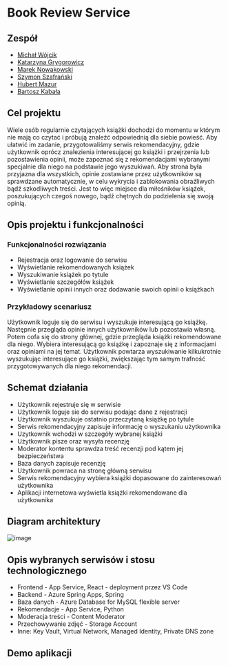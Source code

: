 # Book Review Service

## Zespół

* [Michał Wójcik](https://github.com/wojcikm11)
* [Katarzyna Grygorowicz](https://github.com/kasiagrygorowicz)
* [Marek Nowakowski](https://github.com/MarekSNowakowski)
* [Szymon Szafrański](https://github.com/SmiledProgrammer)
* [Hubert Mazur](https://github.com/JayHubPL)
* [Bartosz Kabała](https://github.com/BarKabal)

## Cel projektu
 Wiele osób regularnie czytających książki dochodzi do momentu w którym nie mają co czytać i próbują znaleźć odpowiednią dla siebie powieść. Aby ułatwić im zadanie, przygotowaliśmy serwis rekomendacyjny, gdzie użytkownik oprócz znalezienia interesującej go książki i przejrzenia lub pozostawienia opinii, może zapoznać się z rekomendacjami wybranymi specjalnie dla niego na podstawie jego wyszukiwań. Aby strona była przyjazna dla wszystkich, opinie zostawiane przez użytkowników są sprawdzane automatycznie, w celu wykrycia i zablokowania obraźliwych bądź szkodliwych treści. Jest to więc miejsce dla miłośników książek, poszukujących czegoś nowego, bądź chętnych do podzielenia się swoją opinią.

## Opis projektu i funkcjonalności
### Funkcjonalności rozwiązania
* Rejestracja oraz logowanie do serwisu
* Wyświetlanie rekomendowanych książek
* Wyszukiwanie książek po tytule
* Wyświetlanie szczegółów książek
* Wyświetlanie opinii innych oraz dodawanie swoich opinii o książkach

### Przykładowy scenariusz
Użytkownik loguje się do serwisu i wyszukuje interesującą go książkę. Następnie przegląda opinie innych użytkowników lub pozostawia własną. Potem cofa się do strony głównej, gdzie przegląda książki rekomendowane dla niego. Wybiera interesującą go książkę i zapoznaje się z informacjami oraz opiniami na jej temat. Użytkownik powtarza wyszukiwanie kilkukrotnie wyszukując interesujące go książki, zwiększając tym samym trafność przygotowywanych dla niego rekomendacji.

## Schemat działania
- Użytkownik rejestruje się w serwisie
- Użytkownik loguje sie do serwisu podając dane z rejestracji
- Użytkownik wyszukuje ostatnio przeczytaną książkę po tytule
- Serwis rekomendacyjny zapisuje informację o wyszukaniu użytkownika
- Uzytkownik wchodzi w szczegóły wybranej książki
- Użytkownik pisze oraz wysyła recenzję
- Moderator kontentu sprawdza treść recenzji pod kątem jej bezpieczeństwa
- Baza danych zapisuje recenzję
- Użytkownik powraca na stronę główną serwisu
- Serwis rekomendacyjny wybiera książki dopasowane do zainteresowań użytkownika
- Aplikacji internetowa wyświetla książki rekomendowane dla użytkownika

## Diagram architektury
![image](https://user-images.githubusercontent.com/61696629/211648280-a537ebcc-8b96-4957-bd16-f57e4853ec3a.png)

## Opis wybranych serwisów i stosu technologicznego
- Frontend - App Service, React - deployment przez VS Code
- Backend - Azure Spring Apps, Spring
- Baza danych - Azure Database for MySQL flexible server
- Rekomendacje - App Service, Python
- Moderacja treści - Content Moderator
- Przechowywanie zdjęć - Storage Account
- Inne: Key Vault, Virtual Network, Managed Identity, Private DNS zone

## Demo aplikacji
